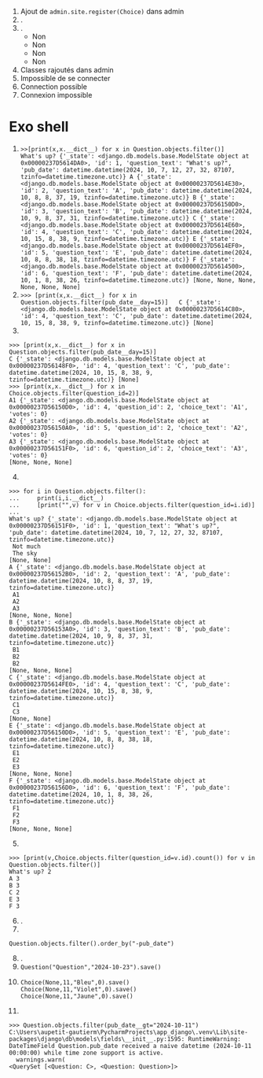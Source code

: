 1. Ajout de ``admin.site.register(Choice)`` dans admin 
2. .
3. .
    - Non
    - Non
    - Non
    - Non
4. Classes rajoutés dans admin
5. Impossible de se connecter
6. Connection possible
7. Connexion impossible


# Exo shell
1. ``>>[print(x,x.__dict__) for x in Question.objects.filter()]    
What's up? {'_state': <django.db.models.base.ModelState object at 0x00000237D5614DA0>, 'id': 1, 'question_text': "What's up?", 'pub_date': datetime.datetime(2024, 10, 7, 12, 27, 32, 87107, tzinfo=datetime.timezone.utc)}
A {'_state': <django.db.models.base.ModelState object at 0x00000237D5614E30>, 'id': 2, 'question_text': 'A', 'pub_date': datetime.datetime(2024, 10, 8, 8, 37, 19, tzinfo=datetime.timezone.utc)}
B {'_state': <django.db.models.base.ModelState object at 0x00000237D56150D0>, 'id': 3, 'question_text': 'B', 'pub_date': datetime.datetime(2024, 10, 9, 8, 37, 31, tzinfo=datetime.timezone.utc)}
C {'_state': <django.db.models.base.ModelState object at 0x00000237D5614E60>, 'id': 4, 'question_text': 'C', 'pub_date': datetime.datetime(2024, 10, 15, 8, 38, 9, tzinfo=datetime.timezone.utc)}
E {'_state': <django.db.models.base.ModelState object at 0x00000237D5614EF0>, 'id': 5, 'question_text': 'E', 'pub_date': datetime.datetime(2024, 10, 8, 8, 38, 18, tzinfo=datetime.timezone.utc)}
F {'_state': <django.db.models.base.ModelState object at 0x00000237D5614500>, 'id': 6, 'question_text': 'F', 'pub_date': datetime.datetime(2024, 10, 1, 8, 38, 26, tzinfo=datetime.timezone.utc)}
[None, None, None, None, None, None]
``
2. ``>>> [print(x,x.__dict__) for x in Question.objects.filter(pub_date__day=15)]  
C {'_state': <django.db.models.base.ModelState object at 0x00000237D5614C80>, 'id': 4, 'question_text': 'C', 'pub_date': datetime.datetime(2024, 10, 15, 8, 38, 9, tzinfo=datetime.timezone.utc)}
[None]
``
3. 
```
>>> [print(x,x.__dict__) for x in Question.objects.filter(pub_date__day=15)] 
C {'_state': <django.db.models.base.ModelState object at 0x00000237D56148F0>, 'id': 4, 'question_text': 'C', 'pub_date': datetime.datetime(2024, 10, 15, 8, 38, 9, tzinfo=datetime.timezone.utc)} [None]
>>> [print(x,x.__dict__) for x in Choice.objects.filter(question_id=2)]       
A1 {'_state': <django.db.models.base.ModelState object at 0x00000237D56150D0>, 'id': 4, 'question_id': 2, 'choice_text': 'A1', 'votes': 0}
A2 {'_state': <django.db.models.base.ModelState object at 0x00000237D56150A0>, 'id': 5, 'question_id': 2, 'choice_text': 'A2', 'votes': 0}
A3 {'_state': <django.db.models.base.ModelState object at 0x00000237D56151F0>, 'id': 6, 'question_id': 2, 'choice_text': 'A3', 'votes': 0}
[None, None, None]
```
4. 
```
>>> for i in Question.objects.filter():                                
...     print(i,i.__dict__)                                                                                                      
...     [print("",v) for v in Choice.objects.filter(question_id=i.id)]
...
What's up? {'_state': <django.db.models.base.ModelState object at 0x00000237D56151F0>, 'id': 1, 'question_text': "What's up?", 'pub_date': datetime.datetime(2024, 10, 7, 12, 27, 32, 87107, tzinfo=datetime.timezone.utc)}
 Not much
 The sky
[None, None]
A {'_state': <django.db.models.base.ModelState object at 0x00000237D56152B0>, 'id': 2, 'question_text': 'A', 'pub_date': datetime.datetime(2024, 10, 8, 8, 37, 19, tzinfo=datetime.timezone.utc)}
 A1
 A2
 A3
[None, None, None]
B {'_state': <django.db.models.base.ModelState object at 0x00000237D56153A0>, 'id': 3, 'question_text': 'B', 'pub_date': datetime.datetime(2024, 10, 9, 8, 37, 31, tzinfo=datetime.timezone.utc)}
 B1
 B2
 B2
[None, None, None]
C {'_state': <django.db.models.base.ModelState object at 0x00000237D5614FE0>, 'id': 4, 'question_text': 'C', 'pub_date': datetime.datetime(2024, 10, 15, 8, 38, 9, tzinfo=datetime.timezone.utc)}
 C1
 C3
[None, None]
E {'_state': <django.db.models.base.ModelState object at 0x00000237D56150D0>, 'id': 5, 'question_text': 'E', 'pub_date': datetime.datetime(2024, 10, 8, 8, 38, 18, tzinfo=datetime.timezone.utc)}
 E1
 E2
 E3
[None, None, None]
F {'_state': <django.db.models.base.ModelState object at 0x00000237D56156D0>, 'id': 6, 'question_text': 'F', 'pub_date': datetime.datetime(2024, 10, 1, 8, 38, 26, tzinfo=datetime.timezone.utc)}
 F1
 F2
 F3
[None, None, None]

```
5. 
```
>>> [print(v,Choice.objects.filter(question_id=v.id).count()) for v in Question.objects.filter()]                                
What's up? 2
A 3
B 3
C 2
E 3
F 3
```
6. .
7. 
```
Question.objects.filter().order_by("-pub_date")
```
8. .
9. ```Question("Question","2024-10-23").save()```
10. ```
    Choice(None,11,"Bleu",0).save() 
    Choice(None,11,"Violet",0).save() 
    Choice(None,11,"Jaune",0).save() 
    ```
11. 
```
>>> Question.objects.filter(pub_date__gt="2024-10-11")
C:\Users\aupetit-gautierm\PycharmProjects\app_django\.venv\Lib\site-packages\django\db\models\fields\__init__.py:1595: RuntimeWarning: DateTimeField Question.pub_date received a naive datetime (2024-10-11 00:00:00) while time zone support is active.
  warnings.warn(
<QuerySet [<Question: C>, <Question: Question>]>
```